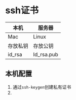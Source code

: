 # ssh证书



| 本机     | 服务器     |
| -------- | ---------- |
| Mac      | Linux      |
| 存放私钥 | 存放公钥   |
| id_rsa   | Id_rsa.pub |

## 本机配置

1. 通过`ssh-keygen`创建私有证书
2. 

